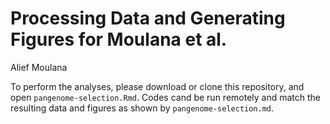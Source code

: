 Processing Data and Generating Figures for Moulana et al.
================
Alief Moulana

To perform the analyses, please download or clone this repository, and open `pangenome-selection.Rmd`. Codes cand be run remotely and match the resulting data and figures as shown by `pangenome-selection.md`.
